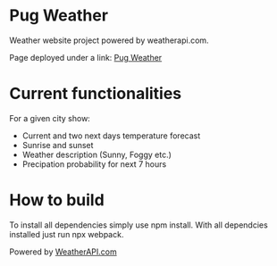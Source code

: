 <h1>Pug Weather</h1>
Weather website project powered by weatherapi.com.
<p>
  Page deployed under a link: <a href="https://matymm347.github.io/pug-weather/dist/index.html" title="Pug Weather">Pug Weather</a>
</p>
<p></p>
<h1>Current functionalities</h1>

For a given city show:
<ul>
  <li>Current and two next days temperature forecast</li>
  <li>Sunrise and sunset</li>
  <li>Weather description (Sunny, Foggy etc.)</li>
  <li>Precipation probability for next 7 hours</li>
</ul>

<h1>How to build</h1>
To install all dependencies simply use npm install.
With all dependcies installed just run npx webpack.

<p></p>
<p></p>

Powered by <a href="https://www.weatherapi.com/" title="Free Weather API">WeatherAPI.com</a>
